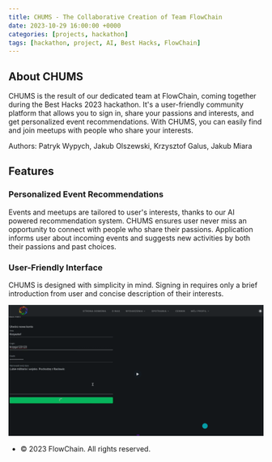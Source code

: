 ```yaml
---
title: CHUMS - The Collaborative Creation of Team FlowChain
date: 2023-10-29 16:00:00 +0000
categories: [projects, hackathon]
tags: [hackathon, project, AI, Best Hacks, FlowChain]
---
```


## About CHUMS
CHUMS is the result of our dedicated team at FlowChain, coming together during the Best Hacks 2023 hackathon. It's a user-friendly community platform that allows you to sign in, share your passions and interests, and get personalized event recommendations. With CHUMS, you can easily find and join meetups with people who share your interests.

Authors: Patryk Wypych, Jakub Olszewski, Krzysztof Galus, Jakub Miara

## Features

### Personalized Event Recommendations

Events and meetups are tailored to user's interests, thanks to our AI powered recommendation system. CHUMS ensures user never miss an opportunity to connect with people who share their passions. Application informs user about incoming events and suggests new activities by both their passions and past choices.

### User-Friendly Interface

CHUMS is designed with simplicity in mind. Signing in requires only a brief introduction from user and concise description of their interests.

![CHUMS Interface](/assets/img/chums_ui.png)

- © 2023 FlowChain. All rights reserved.